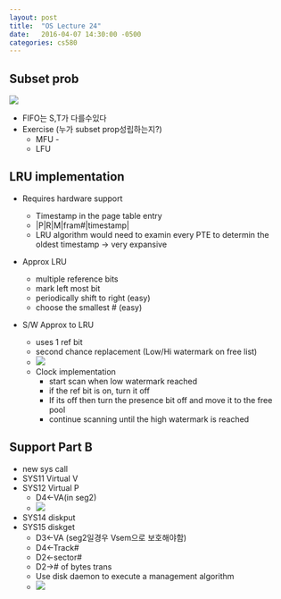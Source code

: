```yaml
---
layout: post
title:  "OS Lecture 24"
date:   2016-04-07 14:30:00 -0500
categories: cs580
---
```




## Subset prob
![](http://bgshin.github.io/images/OSLEC23A.png)
* FIFO는 S,T가 다를수있다
* Exercise (누가 subset prop성립하는지?)
	* MFU - 
	* LFU

## LRU implementation
* Requires hardware support
	* Timestamp in the page table entry
	* |P|R|M|fram#|timestamp|
	* LRU algorithm would need to examin every PTE to determin the oldest timestamp -> very expansive
* Approx LRU
	* multiple reference bits
	* mark left most bit
	* periodically shift to right (easy)
	* choose the smallest # (easy)

* S/W Approx to LRU
	* uses 1 ref bit
	* second chance replacement (Low/Hi watermark on free list)
	* ![](http://bgshin.github.io/images/OSLEC23B.png)
	* Clock implementation
		* start scan when low watermark reached
		* if the ref bit is on, turn it off
		* If its off then turn the presence bit off and move it to the free pool
		* continue scanning until the high watermark is reached

		
## Support Part B
* new sys call
* SYS11 Virtual V	
* SYS12 Virtual P
	* D4<-VA(in seg2)
	* ![](http://bgshin.github.io/images/OSLEC23C.png)
* SYS14 diskput 
* SYS15 diskget 
	* D3<-VA (seg2일경우 Vsem으로 보호해야함)
	* D4<-Track#
	* D2<-sector#
	* D2-># of bytes trans
	* Use disk daemon to execute a management algorithm
	* ![](http://bgshin.github.io/images/OSLEC23D.png)

